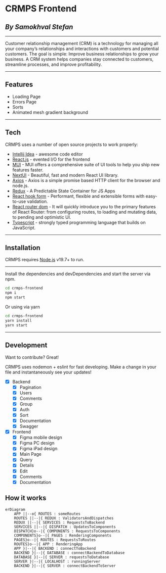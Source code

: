 # CRMPS Frontend
## _By Samokhval Stefan_

____

Customer relationship management (CRM) is a technology for managing all your company’s relationships and interactions with customers and potential customers. The goal is simple: Improve business relationships to grow your business. A CRM system helps companies stay connected to customers, streamline processes, and improve profitability.

____

## Features

- Loading Page
- Errors Page
- Sorts
- Animated mesh gradient background

____

## Tech

CRMPS uses a number of open source projects to work properly:

- [Intellij Idea](https://www.jetbrains.com/idea/) - awesome code editor
- [React.js](https://react.dev/) - evented I/O for the frontend
- [MUI](https://mui.com/) - MUI offers a comprehensive suite of UI tools to help you ship new features faster.
- [NextUI](https://nextui.org/) - Beautiful, fast and modern React UI library.
- [Axios](https://axios-http.com/) - Axios is a simple promise based HTTP client for the browser and node.js.
- [Redux](https://redux.js.org/) - A Predictable State Container for JS Apps
- [React hook form](https://react-hook-form.com/) - Performant, flexible and extensible forms with easy-to-use validation.
- [React router dom](https://reactrouter.com/) - It will quickly introduce you to the primary features of React Router: from configuring routes, to loading and mutating data, to pending and optimistic UI.
- [Typescript](https://www.typescriptlang.org/) - strongly typed programming language that builds on JavaScript.

____

## Installation

CRMPS requires [Node.js](https://nodejs.org/) v19.7+ to run.

____

Install the dependencies and devDependencies and start the server via npm.

```sh
cd crmps-frontend
npm i
npm start
```

Or using via yarn

```sh
cd crmps-frontend
yarn install
yarn start
```

____

## Development

Want to contribute? Great!

CRMPS uses nodemon + eslint for fast developing.
Make a change in your file and instantaneously see your updates!

- [X] Backend
    - [X] Pagination
    - [X] Users
    - [X] Comments
    - [X] Group
    - [X] Auth
    - [X] Sort
    - [X] Documentation
    - [X] Swagger

- [X] Frontend
    - [X] Figma mobile design
    - [X] Figma PC design
    - [X] Figma iPad design
    - [X] Main Page
    - [X] Query
    - [X] Details
    - [X] Edit
    - [X] Comments
    - [X] Documentation

## How it works

```mermaid
erDiagram
    APP ||--o{ ROUTES : someRoutes
    ROUTES ||--|{ REDUX : ValidatorsAndDispatches
    REDUX ||--|{ SERVICES : RequestsToBackend
    SERVICES ||--|{ DISPATCH : UpdatesToComponents
    DISPATCH}o--|{ COMPONENTS : RequestsToComponents
    COMPONENTS}o--|{ PAGES : RenderingComponents
    PAGES}o--|{ ROUTES : RequestsToRoutes
    ROUTES}o--|{ APP : RenderingApp
    APP }|--|{ BACKEND : connectToBackend
    BACKEND }|--|{ DATABASE : connectBackendToDatabase
    DATABASE }|--|{ SERVER : requestsToDatabase
    SERVER }|--|{ LOCALHOST : runningServer
    BACKEND }|--|{ SERVER : connectBackendToServer
```
